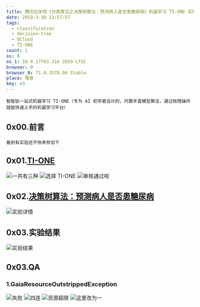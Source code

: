 ```yaml
---
title: 腾讯云学院《分类算法之决策树算法：预测病人是否患糖尿病》机器学习 TI-ONE 实验
date: 2019-3-10 11:57:57
tags:
  - classification
  - decision-tree
  - QCloud
  - TI-ONE
count: 1
os: 0
os_1: 10.0.17763.316 2019-LTSC
browser: 0
browser_0: 71.0.3578.98 Stable
place: 宿舍
key: 43
---
```

    智能钛一站式机器学习 TI-ONE（专为 AI 初学者设计的，内置丰富模型算法，通过拖拽操作就能快速上手的机器学习平台）
<!-- more -->
## 0x00.前言
    看到有实验还不快来参加下

## 0x01.[TI-ONE](https://cloud.tencent.com/product/tio)
![一共有三种](https://i1.yuangezhizao.cn/Win-10/20190310121021.jpg!webp)
![选择 TI-ONE](https://i1.yuangezhizao.cn/Win-10/20190310120556.jpg!webp)
![审核通过啦](https://i1.yuangezhizao.cn/Win-10/20190310120833.jpg!webp)


## 0x02.[决策树算法：预测病人是否患糖尿病](https://cloud.tencent.com/developer/edu/learn-100019-1402/7654)
![实验详情](https://i1.yuangezhizao.cn/Win-10/20190310121800.png!raw)

## 0x03.实验结果
![实验结果](https://i1.yuangezhizao.cn/Win-10/20190310132527.jpg!raw)

## 0x03.QA
### 1.GaiaResourceOutstrippedException
![失败](https://i1.yuangezhizao.cn/Win-10/20190310130043.jpg!webp)
![四连](https://i1.yuangezhizao.cn/Win-10/20190310130124.jpg!webp)
![资源超限](https://i1.yuangezhizao.cn/Win-10/20190310130153.jpg!webp)
![这里改为一](https://i1.yuangezhizao.cn/Win-10/20190310130246.jpg!webp)

